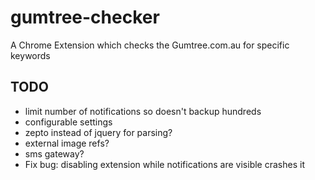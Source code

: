 gumtree-checker
===============

A Chrome Extension which checks the Gumtree.com.au for specific keywords

## TODO

- limit number of notifications so doesn't backup hundreds
- configurable settings
- zepto instead of jquery for parsing?
- external image refs?
- sms gateway?
- Fix bug: disabling extension while notifications are visible crashes it
